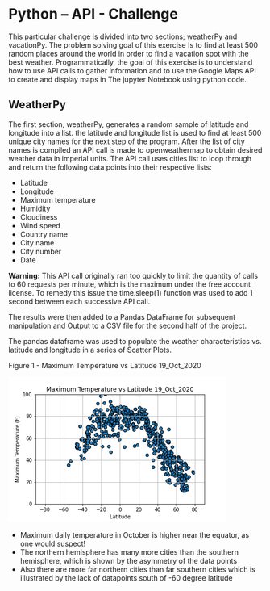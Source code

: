 # Python –  API - Challenge


This particular challenge is divided into two sections; weatherPy and vacationPy. The problem solving goal of this exercise Is to find at least 500 random places around the world in order to find a vacation spot with the best weather.
Programmatically, the goal of this exercise is to understand how to use API calls to gather information and to use the Google Maps API to create and display maps in The jupyter Notebook using python code. 

## WeatherPy
The first section, weatherPy, generates a random sample of latitude and longitude into a list. the latitude and longitude list is used to find at least 500 unique city names for the next step of the program.
After the list of city names is compiled an API call is made to openweathermap to obtain desired weather data in imperial units. 
The API call uses cities list to loop through and return the following data points into their respective lists:

- Latitude
- Longitude
- Maximum temperature
- Humidity
- Cloudiness
- Wind speed
- Country name
- City name
- City number
- Date

**Warning:** This API call originally ran too quickly to limit the quantity of calls to 60 requests per minute, which is the maximum under the free account license. To remedy this issue the time.sleep(1) function was used to add 1 second between each successive API call.

The results were then added to a Pandas DataFrame for subsequent manipulation and Output to a CSV file for the second half of the project. 

The pandas dataframe was used to populate the weather characteristics vs. latitude and longitude in a series of Scatter Plots.

Figure 1 - Maximum Temperature vs Latitude 19_Oct_2020

![MaxTempvsLat](https://github.com/SJLimburg/python-api-challenge/blob/main/WeatherPy/Maximum%20Temperature%20vs%20Latitude%2019_Oct_2020.png)

- Maximum daily temperature in October is higher near the equator, as one would suspect!
- The northern hemisphere has many more cities than the southern hemisphere, which is shown by the asymmetry of the data points
- Also there are more far northern cities than far southern cities which is illustrated by the lack of datapoints south of -60 degree latitude




